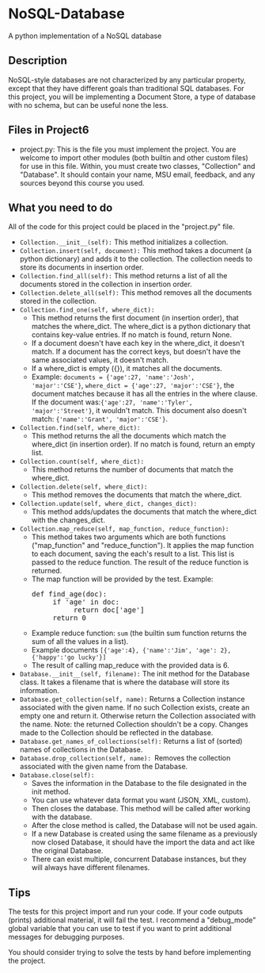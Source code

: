 # NoSQL-Database
A python implementation of a NoSQL database
<h2>Description</h2>
<p>NoSQL-style databases are not characterized by any particular property, except that they have different goals than traditional SQL databases. For this project, you will be implementing a Document Store, a type of database with no schema, but can be useful none the less.</p>
<h2>Files in Project6</h2>
<ul>
<li>project.py: This is the file you must implement the project. You are welcome to import other modules (both builtin and other custom files) for use in this file. Within, you must create two classes, "Collection" and "Database". It should contain your name, MSU email, feedback, and any sources beyond this course you used.</li>
</ul>
<h2>What you need to do</h2>
<p>All of the code for this project could be placed in the "project.py" file.</p>
<ul>
<li>
<code>Collection.__init__(self):</code>&nbsp;This method initializes a collection.</li>
<li>
<code>Collection.insert(self, document):</code>&nbsp;This method takes a document (a python dictionary) and adds it to the collection. The collection needs to store its documents in insertion order.</li>
<li>
<code>Collection.find_all(self):</code>&nbsp;This method returns a list of all the documents stored in the collection in insertion order.</li>
<li>
<code>Collection.delete_all(self):</code>&nbsp;This method removes all the documents stored in the collection.</li>
<li>
<code>Collection.find_one(self, where_dict):</code>
<ul>
<li>This method returns the first document (in insertion order), that matches the where_dict. The where_dict is a python dictionary that contains key-value entries. If no match is found, return None.</li>
<li>If a document doesn't have each key in the where_dict, it doesn't match. If a document has the correct keys, but doesn't have the same associated values, it doesn't match.</li>
<li>If a where_dict is empty ({}), it matches all the documents.</li>
<li>Example:&nbsp;<code>documents = {'age':27, 'name':'Josh', 'major':'CSE'}</code>,&nbsp;<code>where_dict = {'age':27, 'major':'CSE'}</code>, the document matches because it has all the entries in the where clause. If the document was:<code>{'age':27, 'name':'Tyler', 'major':'Street'}</code>, it wouldn't match. This document also doesn't match:&nbsp;<code>{'name':'Grant', 'major':'CSE'}</code>.</li>
</ul>
</li>
<li>
<code>Collection.find(self, where_dict):</code>
<ul>
<li>This method returns the all the documents which match the where_dict (in insertion order). If no match is found, return an empty list.</li>
</ul>
</li>
<li>
<code>Collection.count(self, where_dict):</code>
<ul>
<li>This method returns the number of documents that match the where_dict.</li>
</ul>
</li>
<li>
<code>Collection.delete(self, where_dict):</code>
<ul>
<li>This method removes the documents that match the where_dict.</li>
</ul>
</li>
<li>
<code>Collection.update(self, where_dict, changes_dict):</code>
<ul>
<li>This method adds/updates the documents that match the where_dict with the changes_dict.</li>
</ul>
</li>
<li>
<code>Collection.map_reduce(self, map_function, reduce_function):</code>
<ul>
<li>This method takes two arguments which are both functions ("map_function" and "reduce_function"). It applies the map function to each document, saving the each's result to a list. This list is passed to the reduce function. The result of the reduce function is returned.</li>
<li>The map function will be provided by the test. Example:
<pre>def find_age(doc):
     if 'age' in doc:
          return doc['age']
     return 0
</pre>
</li>
<li>Example reduce function:&nbsp;<code>sum</code>&nbsp;(the builtin sum function returns the sum of all the values in a list).</li>
<li>Example documents&nbsp;<code>[{'age':4}, {'name':'Jim', 'age': 2}, {'happy':'go lucky'}]</code>
</li>
<li>The result of calling map_reduce with the provided data is 6.</li>
</ul>
</li>
<li>
<code>Database.__init__(self, filename):</code>&nbsp;The init method for the Database class. It takes a filename that is where the database will store its information.</li>
<li>
<code>Database.get_collection(self, name):</code>&nbsp;Returns a Collection instance associated with the given name. If no such Collection exists, create an empty one and return it. Otherwise return the Collection associated with the name. Note: the returned Collection shouldn't be a copy. Changes made to the Collection should be reflected in the database.</li>
<li>
<code>Database.get_names_of_collections(self):</code>&nbsp;Returns a list of (sorted) names of collections in the Database.</li>
<li>
<code>Database.drop_collection(self, name):&nbsp;</code>Removes the collection associated with the given name from the Database.</li>
<li>
<code>Database.close(self):</code>
<ul>
<li>Saves the information in the Database to the file designated in the init method.</li>
<li>You can use whatever data format you want (JSON, XML, custom).</li>
<li>Then closes the database. This method will be called after working with the database.</li>
<li>After the close method is called, the Database will not be used again.</li>
<li>If a new Database is created using the same filename as a previously now closed Database, it should have the import the data and act like the original Database.</li>
<li>There can exist multiple, concurrent Database instances, but they will always have different filenames.</li>
</ul>
</li>
</ul>
<h2>Tips</h2>
<p>The tests for this project import and run your code. If your code outputs (prints) additional material, it will fail the test. I recommend a "debug_mode" global variable that you can use to test if you want to print additional messages for debugging purposes.</p>
<p>You should consider trying to solve the tests by hand before implementing the project.</p>
